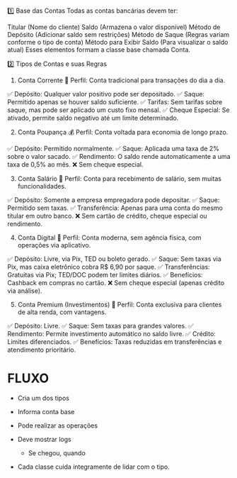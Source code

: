 ﻿1️⃣ Base das Contas
Todas as contas bancárias devem ter:

Titular (Nome do cliente)
Saldo (Armazena o valor disponível)
Método de Depósito (Adicionar saldo sem restrições)
Método de Saque (Regras variam conforme o tipo de conta)
Método para Exibir Saldo (Para visualizar o saldo atual)
Esses elementos formam a classe base chamada Conta.

2️⃣ Tipos de Contas e suas Regras

1. Conta Corrente 🏦
   Perfil: Conta tradicional para transações do dia a dia.

✅ Depósito: Qualquer valor positivo pode ser depositado.
✅ Saque: Permitido apenas se houver saldo suficiente.
✅ Tarifas: Sem tarifas sobre saque, mas pode ser aplicado um custo fixo mensal.
✅ Cheque Especial: Se ativado, permite saldo negativo até um limite determinado.


2. Conta Poupança 💰
   Perfil: Conta voltada para economia de longo prazo.

✅ Depósito: Permitido normalmente.
✅ Saque: Aplicada uma taxa de 2% sobre o valor sacado.
✅ Rendimento: O saldo rende automaticamente a uma taxa de 0,5% ao mês.
❌ Sem cheque especial.


3. Conta Salário 💼
   Perfil: Conta para recebimento de salário, sem muitas funcionalidades.

✅ Depósito: Somente a empresa empregadora pode depositar.
✅ Saque: Permitido sem taxas.
✅ Transferência: Apenas para uma conta do mesmo titular em outro banco.
❌ Sem cartão de crédito, cheque especial ou rendimento.


4. Conta Digital 📱
   Perfil: Conta moderna, sem agência física, com operações via aplicativo.

✅ Depósito: Livre, via Pix, TED ou boleto gerado.
✅ Saque: Sem taxas via Pix, mas caixa eletrônico cobra R$ 6,90 por saque.
✅ Transferências: Gratuitas via Pix; TED/DOC podem ter limites diários.
✅ Benefícios: Cashback em compras no cartão.
❌ Sem cheque especial (apenas crédito via análise).


5. Conta Premium (Investimentos) 💎
   Perfil: Conta exclusiva para clientes de alta renda, com vantagens.

✅ Depósito: Livre.
✅ Saque: Sem taxas para grandes valores.
✅ Rendimento: Permite investimento automático no saldo livre.
✅ Crédito: Limites diferenciados.
✅ Benefícios: Taxas reduzidas em transferências e atendimento prioritário.


# FLUXO
- Cria um dos tipos
- Informa conta base
- Pode realizar as operações
- Deve mostrar logs
  - Se chegou, quando


- Cada classe cuida integramente de lidar com o tipo.